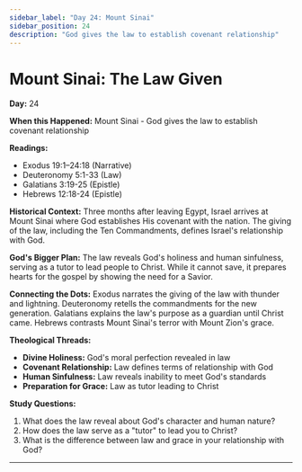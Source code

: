 ```yaml
---
sidebar_label: "Day 24: Mount Sinai"
sidebar_position: 24
description: "God gives the law to establish covenant relationship"
---
```


# Mount Sinai: The Law Given

**Day:** 24

**When this Happened:** Mount Sinai - God gives the law to establish covenant relationship

**Readings:**
- Exodus 19:1–24:18 (Narrative)
- Deuteronomy 5:1-33 (Law)
- Galatians 3:19-25 (Epistle)
- Hebrews 12:18-24 (Epistle)

**Historical Context:** Three months after leaving Egypt, Israel arrives at Mount Sinai where God establishes His covenant with the nation. The giving of the law, including the Ten Commandments, defines Israel's relationship with God.

**God's Bigger Plan:** The law reveals God's holiness and human sinfulness, serving as a tutor to lead people to Christ. While it cannot save, it prepares hearts for the gospel by showing the need for a Savior.

**Connecting the Dots:** Exodus narrates the giving of the law with thunder and lightning. Deuteronomy retells the commandments for the new generation. Galatians explains the law's purpose as a guardian until Christ came. Hebrews contrasts Mount Sinai's terror with Mount Zion's grace.

****Theological Threads:****
- **Divine Holiness:** God's moral perfection revealed in law
- **Covenant Relationship:** Law defines terms of relationship with God
- **Human Sinfulness:** Law reveals inability to meet God's standards
- **Preparation for Grace:** Law as tutor leading to Christ

**Study Questions:**
1. What does the law reveal about God's character and human nature?
2. How does the law serve as a "tutor" to lead you to Christ?
3. What is the difference between law and grace in your relationship with God?

---